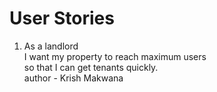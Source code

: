# User Stories

1. As a landlord <br>
I want my property to reach maximum users <br>
so that I can get tenants quickly.<br>
author - Krish Makwana <br>